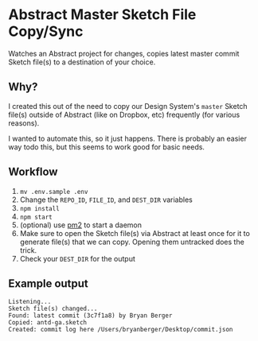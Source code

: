 # Abstract Master Sketch File Copy/Sync
Watches an Abstract project for changes, copies latest master commit Sketch file(s) to a destination of your choice.

## Why?
I created this out of the need to copy our Design System's `master` Sketch file(s) outside of Abstract (like on Dropbox, etc) frequently (for various reasons).

I wanted to automate this, so it just happens. There is probably an easier way todo this, but this seems to work good for basic needs.

## Workflow
1.  `mv .env.sample .env`
2.  Change the `REPO_ID`, `FILE_ID`, and `DEST_DIR` variables
3.  `npm install`
4.  `npm start`
5. (optional) use [pm2](http://pm2.keymetrics.io) to start a daemon
5.  Make sure to open the Sketch file(s) via Abstract at least once for it to generate file(s) that we can copy. Opening them untracked does the trick.
6.  Check your `DEST_DIR` for the output

## Example output
```
Listening...
Sketch file(s) changed...
Found: latest commit (3c7f1a8) by Bryan Berger
Copied: antd-ga.sketch
Created: commit log here /Users/bryanberger/Desktop/commit.json
```
